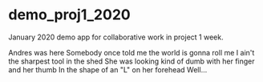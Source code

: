 # demo_proj1_2020
January 2020 demo app for collaborative work in project 1 week.

Andres was here
Somebody once told me the world is gonna roll me
I ain't the sharpest tool in the shed
She was looking kind of dumb with her finger and her thumb
In the shape of an "L" on her forehead
Well...
